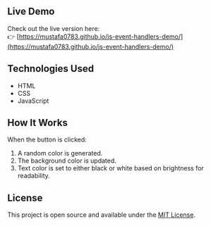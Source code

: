 ## Live Demo

Check out the live version here:  
👉 [https://mustafa0783.github.io/js-event-handlers-demo/](https://mustafa0783.github.io/js-event-handlers-demo/)

## Technologies Used

- HTML
- CSS
- JavaScript

## How It Works

When the button is clicked:
1. A random color is generated.
2. The background color is updated.
3. Text color is set to either black or white based on brightness for readability.


## License

This project is open source and available under the [MIT License](LICENSE).